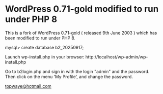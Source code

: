 # WordPress 0.71-gold modified to run under PHP 8

This is a fork of WordPress 0.71-gold ( released 9th June 2003 ) which has been modified to run under PHP 8.

mysql> create database b2_20250917;

Launch wp-install.php in your browser: http://localhost/wp-admin/wp-install.php

Go to b2login.php and sign in with the login "admin" and the password.
Then click on the menu 'My Profile', and change the password.

topwaye@hotmail.com
